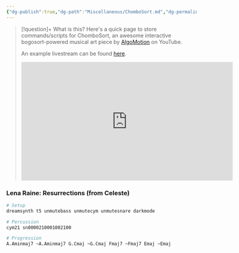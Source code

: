 ```yaml
---
{"dg-publish":true,"dg-path":"Miscellaneous/ChomboSort.md","dg-permalink":"chombosort","permalink":"/chombosort/"}
---
```


> [!question]+ What is this?
> Here's a quick page to store commands/scripts for ChomboSort, an awesome interactive bogosort-powered musical art piece by [AlgoMotion](https://www.youtube.com/@AlgoMotion) on YouTube.
> 
> An example livestream can be found [here](https://youtu.be/a-Oy0upXT_4).
> 
> <iframe width="560" height="315" src="https://www.youtube-nocookie.com/embed/a-Oy0upXT_4?si=KhGR_3t1vub98jM0" title="YouTube video player" frameborder="0" allow="accelerometer; autoplay; clipboard-write; encrypted-media; gyroscope; picture-in-picture; web-share" referrerpolicy="strict-origin-when-cross-origin" allowfullscreen></iframe>

### Lena Raine: Resurrections (from Celeste)
```sh
# Setup
dreamsynth t5 unmutebass unmutecym unmutesnare darkmode

# Percussion
cym21 sn0000210001002100

# Progression
A.Aminmaj7 ~A.Aminmaj7 G.Cmaj ~G.Cmaj Fmaj7 ~Fmaj7 Emaj ~Emaj
```
